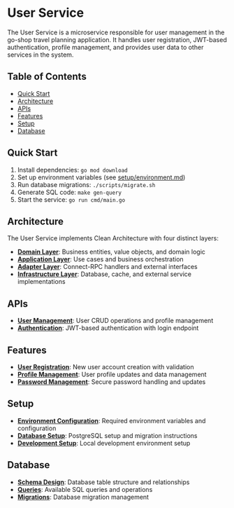 # User Service

The User Service is a microservice responsible for user management in the go-shop travel planning application. It handles user registration, JWT-based authentication, profile management, and provides user data to other services in the system.

## Table of Contents

- [Quick Start](#quick-start)
- [Architecture](#architecture)
- [APIs](#apis)
- [Features](#features)
- [Setup](#setup)
- [Database](#database)

## Quick Start

1. Install dependencies: `go mod download`
2. Set up environment variables (see [setup/environment.md](setup/environment.md))
3. Run database migrations: `./scripts/migrate.sh`
4. Generate SQL code: `make gen-query`
5. Start the service: `go run cmd/main.go`

## Architecture

The User Service implements Clean Architecture with four distinct layers:

- **[Domain Layer](architecture/domain-layer.md)**: Business entities, value objects, and domain logic
- **[Application Layer](architecture/application-layer.md)**: Use cases and business orchestration
- **[Adapter Layer](architecture/adapter-layer.md)**: Connect-RPC handlers and external interfaces
- **[Infrastructure Layer](architecture/infrastructure-layer.md)**: Database, cache, and external service implementations

## APIs

- **[User Management](apis/user-management.md)**: User CRUD operations and profile management
- **[Authentication](apis/authentication.md)**: JWT-based authentication with login endpoint

## Features

- **[User Registration](features/user-registration.md)**: New user account creation with validation
- **[Profile Management](features/profile-management.md)**: User profile updates and data management
- **[Password Management](features/password-management.md)**: Secure password handling and updates

## Setup

- **[Environment Configuration](setup/environment.md)**: Required environment variables and configuration
- **[Database Setup](setup/database.md)**: PostgreSQL setup and migration instructions
- **[Development Setup](setup/development.md)**: Local development environment setup

## Database

- **[Schema Design](database/schema.md)**: Database table structure and relationships
- **[Queries](database/queries.md)**: Available SQL queries and operations
- **[Migrations](database/migrations.md)**: Database migration management